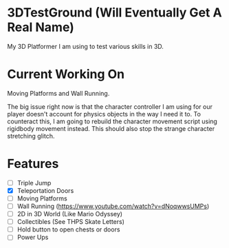 # 3DTestGround (Will Eventually Get A Real Name)
My 3D Platformer I am using to test various skills in 3D.

# Current Working On
Moving Platforms and Wall Running.

The big issue right now is that the character controller I am using for our player doesn't account for physics objects in the way I need it to. To counteract this, I am going to rebuild the character movement script using rigidbody movement instead. This should also stop the strange character stretching glitch.

# Features
- [ ] Triple Jump
- [X] Teleportation Doors
- [ ] Moving Platforms
- [ ] Wall Running (https://www.youtube.com/watch?v=dNoqwwsUMPs)
- [ ] 2D in 3D World (Like Mario Odyssey)
- [ ] Collectibles (See THPS Skate Letters)
- [ ] Hold button to open chests or doors
- [ ] Power Ups
